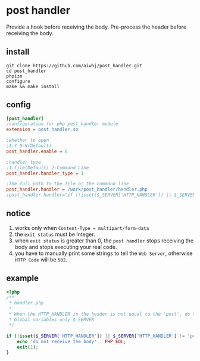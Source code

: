 post handler
=====
Provide a hook before receiving the body.
Pre-process the header before receiving the body.

## install
```shell
git clone https://github.com/aiwhj/post_handler.git
cd post_handler
phpize
configure
make && make install
```

## config
```ini
[post_handler]
;configuration for php post_handler module
extension = post_handler.so

;whether to open 
;1-Y 0-N(Default)
post_handler.enable = 0

;handler type
;1-file(Default) 2-Command Line
post_handler.handler_type = 1

;The full path to the file or the command line
post_handler.handler = /work/post_handler/handler.php
;post_handler.handler="if (!isset($_SERVER['HTTP_HANDLER']) || $_SERVER['HTTP_HANDLER'] != 'post') { echo 'do not receive the body' . PHP_EOL; exit(1); }"

```
## notice
1. works only when `Content-Type = multipart/form-data`
2. the `exit status` must be Integer. 
3. when `exit status` is greater than 0, the `post handler` stops receiving the body and stops executing your real code. 
4. you have to manually print some strings to tell the `Web Server`, otherwise `HTTP Code` will be `502`.

## example
```php
<?php
/**
 * handler.php
 * 
 * When the HTTP_HANDLER in the header is not equal to the 'post', do not receive the body.
 * Global variables only $_SERVER
 */

if (!isset($_SERVER['HTTP_HANDLER']) || $_SERVER['HTTP_HANDLER'] != 'post') {
    echo 'do not receive the body' . PHP_EOL;
    exit(1);
}

```

